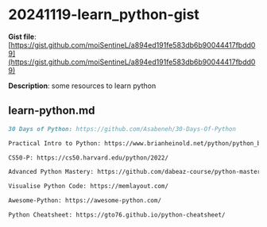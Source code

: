 # 20241119-learn_python-gist

**Gist file**: [https://gist.github.com/moiSentineL/a894ed191fe583db6b90044417fbdd09](https://gist.github.com/moiSentineL/a894ed191fe583db6b90044417fbdd09)

**Description**: some resources to learn python

## learn-python.md

```Markdown
30 Days of Python: https://github.com/Asabeneh/30-Days-Of-Python

Practical Intro to Python: https://www.brianheinold.net/python/python_book.html

CS50-P: https://cs50.harvard.edu/python/2022/

Advanced Python Mastery: https://github.com/dabeaz-course/python-mastery

Visualise Python Code: https://memlayout.com/

Awesome-Python: https://awesome-python.com/

Python Cheatsheet: https://gto76.github.io/python-cheatsheet/
```